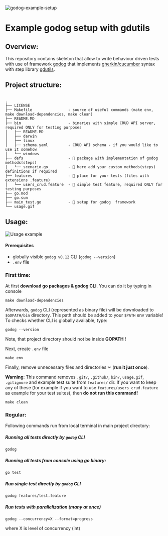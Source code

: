 ![godog-example-setup](https://github.com/pawelWritesCode/godog-example-setup/actions/workflows/go.yml/badge.svg)

# Example godog setup with gdutils

## Overview:

This repository contains skeleton that allow to write behaviour driven tests with use of framework [godog](https://github.com/cucumber/godog)
that implements [gherkin/cucumber](https://cucumber.io/docs/gherkin/) syntax with step library [gdutils](https://github.com/pawelWritesCode/gdutils).

## Project structure:
```

.
├── LICENSE
├── Makefile                - source of useful commands (make env, make download-dependencies, make clean)
├── README.MD
├── bin                     - binaries with simple CRUD API server, required ONLY for testing purposes
│   ├── README.MD
│   ├── darwin
│   ├── linux
│   ├── schema.yaml         - CRUD API schema - if you would like to use it somehow
│   └── windows
├── defs                    - 🥒 package with implementation of godog methods(steps)
│   └── scenario.go         - 🥒 here add your custom methods(steps) definitions if required
├── features                - 🥒 place for your tests (files with extensions .feature)
│   └── users_crud.feature  - 🥒 simple test feature, required ONLY for testing purposes
├── go.mod
├── go.sum
├── main_test.go            - 🥒 setup for godog  framework
└── usage.gif
```

## Usage:

![Usage example](usage.gif)

#### Prerequisites

* globally visible `godog v0.12` CLI (`godog --version`)
* `.env` file

### First time:

At first **download go packages & godog CLI**. You can do it by typing in console

```shell
make download-dependencies
```

Afterwards, `godog` CLI (represented as binary file) will be downloaded to `$GOPATH/bin` directory. This path should be added to
your `$PATH` env variable! To checks whether CLI is globally available, type:

```shell
godog --version
```

Note, that project directory should not be inside **GOPATH** !

Next, create `.env` file
```shell
make env
```

Finally, remove unnecessary files and directories ✂ (**run it just once**).

**Warning**: This command removes `.git/`, `.github/`, `bin/`, `usage.gif`, `.gitignore` and example test suite from `features/` dir. If you want 
to keep any of these (for example if you want to use `features/users_crud.feature` as example for your test suites),
then **do not run this command!**
```shell
make clean
```

### Regular:

Following commands run from local terminal in main project directory:

##### Running **all tests** directly by `godog` CLI

```
godog
```

##### Running **all tests** from console using **go** binary:

```
go test
```

##### Run **single test** directly by `godog` CLI

```
godog features/test.feature
```

##### Run tests with parallelization (many at once)

```
godog --concurrency=X --format=progress
```
where X is level of concurrency (int)